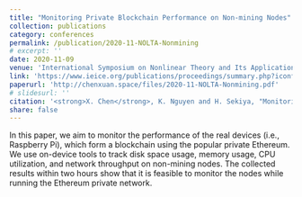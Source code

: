 ```yaml
---
title: "Monitoring Private Blockchain Performance on Non-mining Nodes"
collection: publications
category: conferences
permalink: /publication/2020-11-NOLTA-Nonmining
# excerpt: ''
date: 2020-11-09
venue: 'International Symposium on Nonlinear Theory and Its Applications (NOLTA)'
link: 'https://www.ieice.org/publications/proceedings/summary.php?iconf=NOLTA&session_num=A4L-D&number=A4L-D-4&year=2020'
paperurl: 'http://chenxuan.space/files/2020-11-NOLTA-Nonmining.pdf'
# slidesurl: ''
citation: '<strong>X. Chen</strong>, K. Nguyen and H. Sekiya, "Monitoring Private Blockchain Performance on Non-Mining Nodes," In Proceedings of the International Symposium on Nonlinear Theory and Its Applications, NOLTA, IEICE Proceedings Series 74.A4L-D-4 (2020).'
share: false
---
```


In this paper, we aim to monitor the performance of the real devices (i.e., Raspberry Pi), which form a blockchain using the popular private Ethereum. We use on-device tools to track disk space usage, memory usage, CPU utilization, and network throughput on non-mining nodes. The collected results within two hours show that it is feasible to monitor the nodes while running the Ethereum private network.